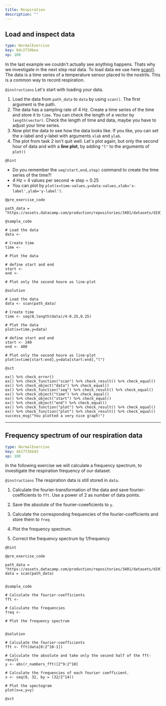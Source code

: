 ```yaml
---
title: Respiration
description: ""
---
```


## Load and inspect data

```yaml
type: NormalExercise
key: 8dc2739bea
xp: 100
```

In the last example we couldn't actually see anything happens. Thats why we investigate in the next step real data. To load data we use here [scan()](https://www.rdocumentation.org/packages/base/versions/3.5.3/topics/scan). The data is a time series of a temperature sensor placed to the nostrils. This is a common way to record respiration. 



`@instructions`
Let's start with loading your data. 
1. Load the data from ```path_data``` to ```data``` by using ```scan()```. The first argument is the path. 
2. The data has a sampling rate of 4 Hz. Create a time series of the time and store it to ```time```. You can check the length of a vector by ```length(vector)```. Check the length of time and data, maybe you have to adjust your time series. 
3. Now plot the data to see how the data looks like. If you like, you can set the x-label and y-label with arguments ```xlab``` and ```ylab```.
4. The plot from task 2 isn't quit well. Let's plot again, but only the second hour of data and with a **line plot**, by adding ```"l"``` to the arguments of ```plot()```

`@hint`
- Do you remember the ```seq(start,end,step)``` command to create the time series of the time?!
- 4 Hz = 4 values per second => step = 0.25
- You can plot by ```plot(x=time-values,y=data-values,xlab='x-label',ylab='y-label')```.

`@pre_exercise_code`
```{r}
path_data = "https://assets.datacamp.com/production/repositories/3401/datasets/d191ac1f6ae2fda3392c4d41b892ba8bd2822bf3/atmung.dat"
```

`@sample_code`
```{r}
# Load the data
data <- 

# Create time
time <- 

# Plot the data

# define start and end
start <- 
end <- 

# Plot only the second houre as line-plot
```

`@solution`
```{r}
# Load the data
data <- scan(path_data)

# Create time
time <- seq(0,length(data)/4-0.25,0.25)

# Plot the data
plot(x=time,y=data)

# define start and end
start <- 240
end <- 480

# Plot only the second houre as line-plot
plot(x=time[start:end],y=data[start:end],"l")
```

`@sct`
```{r}
ex() %>% check_error()
ex() %>% check_function("scan") %>% check_result() %>% check_equal()
ex() %>% check_object("data") %>% check_equal()
ex() %>% check_function("seq") %>% check_result() %>% check_equal()
ex() %>% check_object("time") %>% check_equal()
ex() %>% check_object("start") %>% check_equal()
ex() %>% check_object("end") %>% check_equal()
ex() %>% check_function("plot") %>% check_result() %>% check_equal()
ex() %>% check_function("plot") %>% check_result() %>% check_equal()
success_msg("You plotted a very nice graph!")
```

---

## Frequency spectrum of our respiration data

```yaml
type: NormalExercise
key: 4617f36b93
xp: 100
```

In the following exercise we will calculate a frequency spectrum, to investigate the respiration frequency of our dataset.


`@instructions`
The respiration data is still stored in ```data```.
1. Calculate the fourier-transformation of the data and save fourier-coefficients to ```fft```. Use a power of 2 as number of data points. 

2. Save the absolute of the fourier-coeeficients to ```y```.

3. Calculate the corresponding frequencies of the fourier-coefficients and store them to ```freq```

4. Plot the frequency spectrum.

5. Correct the frequency spectrum by 1/frequency

`@hint`


`@pre_exercise_code`
```{r}
path_data = "https://assets.datacamp.com/production/repositories/3401/datasets/d191ac1f6ae2fda3392c4d41b892ba8bd2822bf3/atmung.dat"
data = scan(path_data)


```

`@sample_code`
```{r}
# Calculate the fourier-coefficients
fft <-

# Calculate the frequencies
freq <- 

# Plot the frequency spectrum


```

`@solution`
```{r}
# Calculate the fourier-coefficients
fft <- fft(data[0:2^10-1]) 

# Calculate the absolute and take only the second half of the fft-result
y <- abs(r_numbers_fft)[2^9:2^10]

# Calculate the frequencies of each fourier coefficient.
x <- seq(0, 32, by = (32/2^14))

# Plot the spectogram
plot(x=x,y=y)
```

`@sct`
```{r}

```
